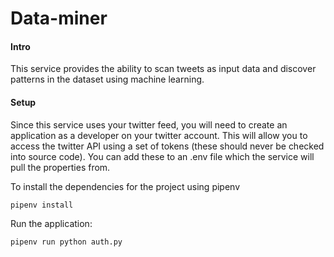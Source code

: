 # Data-miner

#### Intro

This service provides the ability to scan tweets as input data and discover 
patterns in the dataset using machine learning.

#### Setup

Since this service uses your twitter feed, you will need to create an application as a developer on your twitter account.
This will allow you to access the twitter API using a set of tokens (these should never be checked into source code).
You can add these to an .env file which the service will pull the properties from.

To install the dependencies for the project using pipenv

```bash
pipenv install
```

Run the application:
```bash
pipenv run python auth.py
```